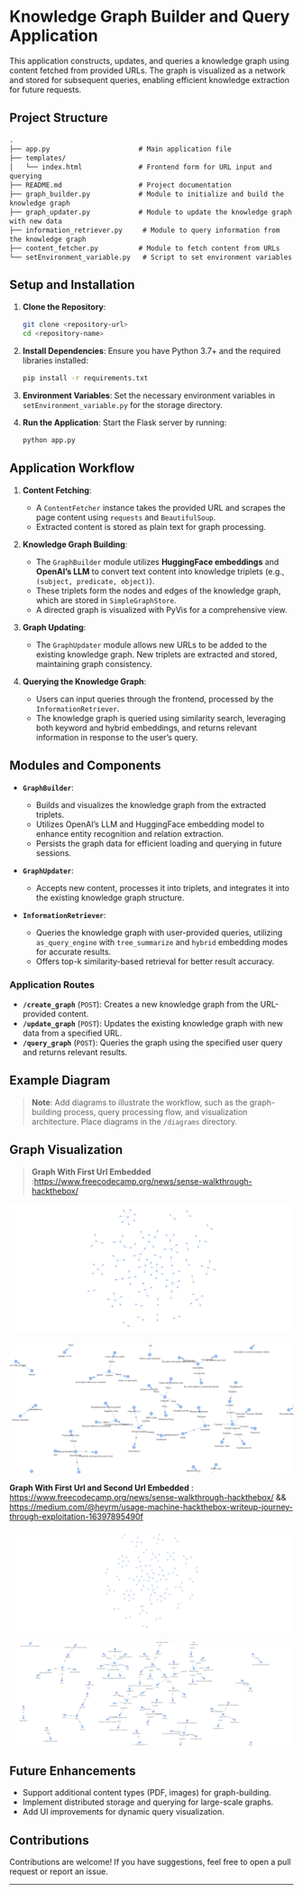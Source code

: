 # Knowledge Graph Builder and Query Application

This application constructs, updates, and queries a knowledge graph using content fetched from provided URLs. The graph is visualized as a network and stored for subsequent queries, enabling efficient knowledge extraction for future requests.

## Project Structure

```
.
├── app.py                      # Main application file
├── templates/
│   └── index.html              # Frontend form for URL input and querying
├── README.md                   # Project documentation
├── graph_builder.py            # Module to initialize and build the knowledge graph
├── graph_updater.py            # Module to update the knowledge graph with new data
├── information_retriever.py     # Module to query information from the knowledge graph
├── content_fetcher.py          # Module to fetch content from URLs
└── setEnvironment_variable.py   # Script to set environment variables
```

## Setup and Installation

1. **Clone the Repository**:
   ```bash
   git clone <repository-url>
   cd <repository-name>
   ```

2. **Install Dependencies**:
   Ensure you have Python 3.7+ and the required libraries installed:
   ```bash
   pip install -r requirements.txt
   ```

3. **Environment Variables**:
   Set the necessary environment variables in `setEnvironment_variable.py` for the storage directory.

4. **Run the Application**:
   Start the Flask server by running:
   ```bash
   python app.py
   ```

## Application Workflow

1. **Content Fetching**:
   - A `ContentFetcher` instance takes the provided URL and scrapes the page content using `requests` and `BeautifulSoup`.
   - Extracted content is stored as plain text for graph processing.

2. **Knowledge Graph Building**:
   - The `GraphBuilder` module utilizes **HuggingFace embeddings** and **OpenAI’s LLM** to convert text content into knowledge triplets (e.g., `(subject, predicate, object)`).
   - These triplets form the nodes and edges of the knowledge graph, which are stored in `SimpleGraphStore`.
   - A directed graph is visualized with PyVis for a comprehensive view.

3. **Graph Updating**:
   - The `GraphUpdater` module allows new URLs to be added to the existing knowledge graph. New triplets are extracted and stored, maintaining graph consistency.

4. **Querying the Knowledge Graph**:
   - Users can input queries through the frontend, processed by the `InformationRetriever`.
   - The knowledge graph is queried using similarity search, leveraging both keyword and hybrid embeddings, and returns relevant information in response to the user’s query.

## Modules and Components

- **`GraphBuilder`**:
  - Builds and visualizes the knowledge graph from the extracted triplets.
  - Utilizes OpenAI’s LLM and HuggingFace embedding model to enhance entity recognition and relation extraction.
  - Persists the graph data for efficient loading and querying in future sessions.

- **`GraphUpdater`**:
  - Accepts new content, processes it into triplets, and integrates it into the existing knowledge graph structure.

- **`InformationRetriever`**:
  - Queries the knowledge graph with user-provided queries, utilizing `as_query_engine` with `tree_summarize` and `hybrid` embedding modes for accurate results.
  - Offers top-k similarity-based retrieval for better result accuracy.

### Application Routes

- **`/create_graph`** (`POST`): Creates a new knowledge graph from the URL-provided content.
- **`/update_graph`** (`POST`): Updates the existing knowledge graph with new data from a specified URL.
- **`/query_graph`** (`POST`): Queries the graph using the specified user query and returns relevant results.

## Example Diagram

> **Note**: Add diagrams to illustrate the workflow, such as the graph-building process, query processing flow, and visualization architecture. Place diagrams in the `/diagrams` directory.

## Graph Visualization

> **Graph With First Url Embedded** :https://www.freecodecamp.org/news/sense-walkthrough-hackthebox/

![Knowledge Graph Diagram](img/image-7.png)

![Knowledge Graph Diagram](img/image-6.png)

**Graph With First Url and Second Url Embedded** : https://www.freecodecamp.org/news/sense-walkthrough-hackthebox/ && https://medium.com/@heyrm/usage-machine-hackthebox-writeup-journey-through-exploitation-16397895490f


![Knowledge Graph Diagram](img/image-5.png)

![Knowledge Graph Diagram](img/image-4.png)

## Future Enhancements

- Support additional content types (PDF, images) for graph-building.
- Implement distributed storage and querying for large-scale graphs.
- Add UI improvements for dynamic query visualization.

## Contributions

Contributions are welcome! If you have suggestions, feel free to open a pull request or report an issue.

---